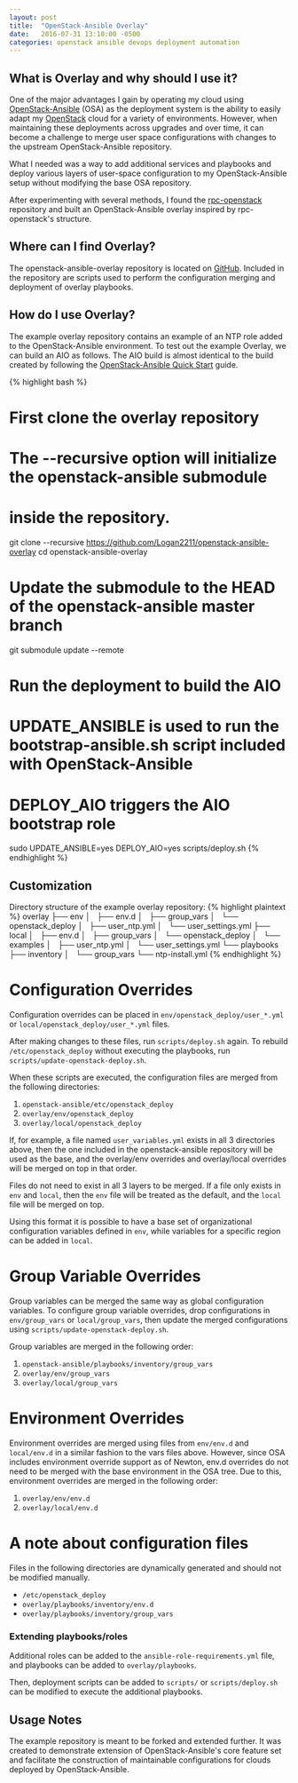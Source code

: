 ```yaml
---
layout: post
title:  "OpenStack-Ansible Overlay"
date:   2016-07-31 13:10:00 -0500
categories: openstack ansible devops deployment automation
---
```


## What is Overlay and why should I use it?

One of the major advantages I gain by operating my cloud using
[OpenStack-Ansible](http://docs.openstack.org/developer/openstack-ansible/index.html)
\(OSA\) as the deployment system is the ability to easily adapt my
[OpenStack](https://www.openstack.org) cloud for a variety of environments.
However, when maintaining these deployments across upgrades and over time, it
can become a challenge to merge user space configurations with changes to the
upstream OpenStack-Ansible repository.

What I needed was a way to add additional services and playbooks and deploy
various layers of user-space configuration to my OpenStack-Ansible setup without
modifying the base OSA repository.

After experimenting with several methods, I found the [rpc-openstack](https://github.com/rcbops/rpc-openstack)
repository and built an OpenStack-Ansible overlay inspired by rpc-openstack's
structure.

## Where can I find Overlay?

The openstack-ansible-overlay repository is located on [GitHub](https://github.com/Logan2211/openstack-ansible-overlay).
Included in the repository are scripts used to perform the configuration merging
and deployment of overlay playbooks.

## How do I use Overlay?

The example overlay repository contains an example of an NTP role added to the
OpenStack-Ansible environment. To test out the example Overlay, we can build
an AIO as follows. The AIO build is almost identical to the build created by
following the [OpenStack-Ansible Quick Start](http://docs.openstack.org/developer/openstack-ansible/developer-docs/quickstart-aio.html)
guide.

{% highlight bash %}
# First clone the overlay repository
# The --recursive option will initialize the openstack-ansible submodule
# inside the repository.
git clone --recursive https://github.com/Logan2211/openstack-ansible-overlay
cd openstack-ansible-overlay

# Update the submodule to the HEAD of the openstack-ansible master branch
git submodule update --remote

# Run the deployment to build the AIO
# UPDATE_ANSIBLE is used to run the bootstrap-ansible.sh script included with OpenStack-Ansible
# DEPLOY_AIO triggers the AIO bootstrap role
sudo UPDATE_ANSIBLE=yes DEPLOY_AIO=yes scripts/deploy.sh
{% endhighlight %}

## Customization

Directory structure of the example overlay repository:
{% highlight plaintext %}
overlay
├── env
│   ├── env.d
│   ├── group_vars
│   └── openstack_deploy
│       ├── user_ntp.yml
│       └── user_settings.yml
├── local
│   ├── env.d
│   ├── group_vars
│   └── openstack_deploy
│       └── examples
│           ├── user_ntp.yml
│           └── user_settings.yml
└── playbooks
    ├── inventory
    │   └── group_vars
    └── ntp-install.yml
{% endhighlight %}

# Configuration Overrides

Configuration overrides can be placed in `env/openstack_deploy/user_*.yml` or
`local/openstack_deploy/user_*.yml` files.

After making changes to these files, run `scripts/deploy.sh` again. To rebuild
`/etc/openstack_deploy` without executing the playbooks, run
`scripts/update-openstack-deploy.sh`.

When these scripts are executed, the configuration files are merged from the
following directories:

1. `openstack-ansible/etc/openstack_deploy`
2. `overlay/env/openstack_deploy`
3. `overlay/local/openstack_deploy`

If, for example, a file named `user_variables.yml` exists in all 3 directories
above, then the one included in the openstack-ansible repository will be used as
the base, and the overlay/env overrides and overlay/local overrides will be
merged on top in that order.

Files do not need to exist in all 3 layers to be
merged. If a file only exists in `env` and `local`, then the `env` file will be
treated as the default, and the `local` file will be merged on top.

Using this format it is possible to have a base
set of organizational configuration variables defined in `env`, while variables
for a specific region can be added in `local`.

# Group Variable Overrides

Group variables can be merged the same way as global configuration variables. To
configure group variable overrides, drop configurations in `env/group_vars` or
`local/group_vars`, then update the merged configurations using
`scripts/update-openstack-deploy.sh`.

Group variables are merged in the following order:

1. `openstack-ansible/playbooks/inventory/group_vars`
2. `overlay/env/group_vars`
3. `overlay/local/group_vars`

# Environment Overrides

Environment overrides are merged using files from `env/env.d` and `local/env.d`
in a similar fashion to the vars files above. However, since OSA includes
environment override support as of Newton, env.d overrides do not need to be
merged with the base environment in the OSA tree. Due to this, environment
overrides are merged in the following order:

1. `overlay/env/env.d`
2. `overlay/local/env.d`

# A note about configuration files

Files in the following directories are dynamically generated and should not be
modified manually.

- `/etc/openstack_deploy`
- `overlay/playbooks/inventory/env.d`
- `overlay/playbooks/inventory/group_vars`

### Extending playbooks/roles

Additional roles can be added to the `ansible-role-requirements.yml` file, and
playbooks can be added to `overlay/playbooks`.

Then, deployment scripts can be added to `scripts/` or `scripts/deploy.sh` can
be modified to execute the additional playbooks.

## Usage Notes

The example repository is meant to be forked and extended further. It was
created to demonstrate extension of OpenStack-Ansible's core feature set and
facilitate the construction of maintainable configurations for clouds deployed
by OpenStack-Ansible.
